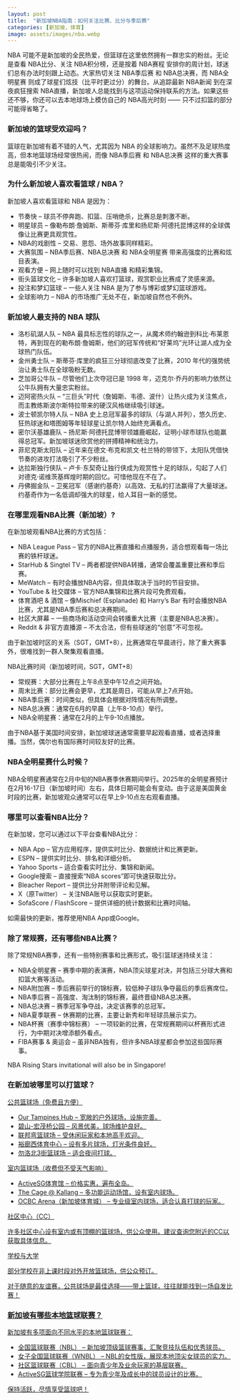 ```yaml
---
layout: post
title:  "新加坡NBA指南：如何关注比赛、比分与季后赛"
categories: [新加坡，体育]
image: assets/images/nba.webp
---
```


NBA 可能不是新加坡的全民热爱，但篮球在这里依然拥有一群忠实的粉丝。无论是查看 NBA比分、关注 NBA积分榜，还是按着 NBA赛程 安排你的周计划，球迷们总有办法时刻跟上动态。大家热切关注 NBA季后赛 和 NBA总决赛，而 NBA全明星赛 则成了球星们炫技（比平时更过分）的舞台。从追踪最新 NBA新闻 到在深夜疯狂搜索 NBA直播，新加坡人总能找到与这项运动保持联系的方法。如果这些还不够，你还可以去本地球场上模仿自己的 NBA高光时刻 —— 只不过扣篮的部分可能得省略了。

### 新加坡的篮球受欢迎吗？

篮球在新加坡有着不错的人气，尤其因为 NBA 的全球影响力。虽然不及足球热度高，但本地篮球场经常很热闹，而像 NBA季后赛 和 NBA总决赛 这样的重大赛事总是能吸引不少关注。

### 为什么新加坡人喜欢看篮球 / NBA？

新加坡人喜欢看篮球和 NBA 是因为：
+ 节奏快 – 球员不停奔跑、扣篮、压哨绝杀，比赛总是刺激不断。
+ 明星球员 – 像勒布朗·詹姆斯、斯蒂芬·库里和扬尼斯·阿德托昆博这样的全球偶像让比赛更具观赏性。
+ NBA的戏剧性 – 交易、恩怨、场外故事同样精彩。
+ 大赛氛围 – NBA季后赛、NBA总决赛 和 NBA全明星赛 带来高强度的比赛和炫目表演。
+ 观看方便 – 网上随时可以找到 NBA直播 和精彩集锦。
+ 街头篮球文化 – 许多新加坡人喜欢打篮球，观赏职业比赛成了灵感来源。
+ 投注和梦幻篮球 – 一些人关注 NBA 是为了参与博彩或梦幻篮球游戏。
+ 全球影响力 – NBA 的市场推广无处不在，新加坡自然也不例外。

### 新加坡人最支持的 NBA 球队

+ 洛杉矶湖人队 – NBA 最具标志性的球队之一，从魔术师约翰逊到科比·布莱恩特，再到现在的勒布朗·詹姆斯，他们的冠军传统和“好莱坞”光环让湖人成为全球热门队伍。
+ 金州勇士队 – 斯蒂芬·库里的疯狂三分球彻底改变了比赛，2010 年代的强势统治让勇士队在全球吸粉无数。
+ 芝加哥公牛队 – 尽管他们上次夺冠已是 1998 年，迈克尔·乔丹的影响力依然让公牛队拥有大量忠实粉丝。
+ 迈阿密热火队 – “三巨头”时代（詹姆斯、韦德、波什）让热火成为关注焦点，而主教练斯波尔斯特拉带来的硬汉风格继续吸引球迷。
+ 波士顿凯尔特人队 – NBA 史上总冠军最多的球队（与湖人并列），悠久历史、狂热球迷和塔图姆等年轻球星让凯尔特人始终充满看点。
+ 密尔沃基雄鹿队 – 扬尼斯·阿德托昆博带领雄鹿崛起，证明小球市球队也能赢得总冠军。新加坡球迷欣赏他的拼搏精神和统治力。
+ 菲尼克斯太阳队 – 近年来在德文·布克和凯文·杜兰特的带领下，太阳队凭借快节奏的进攻打法吸引了不少粉丝。
+ 达拉斯独行侠队 – 卢卡·东契奇让独行侠成为观赏性十足的球队，勾起了人们对德克·诺维茨基辉煌时期的回忆。可惜他现在不在了。
+ 丹佛掘金队 – 卫冕冠军（感谢约基奇）以高效、无私的打法赢得了大量球迷。约基奇作为一名低调却强大的球星，给人耳目一新的感觉。

### 在哪里观看NBA比赛（新加坡）?

在新加坡观看NBA比赛的方式包括：

+ NBA League Pass – 官方的NBA比赛直播和点播服务，适合想观看每一场比赛的铁杆球迷。
+ StarHub & Singtel TV – 两者都提供NBA转播，通常会覆盖重要比赛和季后赛。
+ MeWatch – 有时会播放NBA内容，但具体取决于当时的节目安排。
+ YouTube & 社交媒体 – 官方NBA集锦和比赛片段可免费观看。
+ 体育酒吧 & 酒馆 – 像Mischief (Esplanade) 和 Harry’s Bar 有时会播放NBA比赛，尤其是NBA季后赛和总决赛期间。
+ 社区大屏幕 – 一些商场和活动空间会转播重大比赛（主要是NBA总决赛）。
+ Reddit & 非官方直播源 – 不太合法，但有些球迷的“创意”不可忽视。

由于新加坡时区的关系（SGT，GMT+8），比赛通常在早晨进行，除了重大赛事外，很难找到一群人聚集观看直播。

NBA比赛时间（新加坡时间，SGT，GMT+8）
+ 常规赛：大部分比赛在上午8点至中午12点之间开始。
+ 周末比赛：部分比赛会更早，尤其是周日，可能从早上7点开始。
+ NBA季后赛：时间类似，但具体会根据对阵情况有所调整。
+ NBA总决赛：通常在6月的早晨（上午8-10点）举行。
+ NBA全明星赛：通常在2月的上午9-10点播放。

由于NBA基于美国时间安排，新加坡球迷通常需要早起观看直播，或者选择重播。当然，偶尔也有国际赛时间较友好的比赛。

### NBA全明星赛什么时候？

NBA全明星赛通常在2月中旬的NBA赛季休赛期间举行。2025年的全明星赛预计在2月16-17日（新加坡时间）左右，具体日期可能会有变动。由于这是美国黄金时段的比赛，新加坡观众通常可以在早上9-10点左右观看直播。

### 哪里可以查看NBA比分？

在新加坡，您可以通过以下平台查看NBA比分：
+ NBA App – 官方应用程序，提供实时比分、数据统计和比赛更新。
+ ESPN – 提供实时比分、排名和详细分析。
+ Yahoo Sports – 适合查看实时比分、集锦和新闻。
+ Google搜索 – 直接搜索“NBA scores”即可快速获取比分。
+ Bleacher Report – 提供比分并附带评论和见解。
+ X（原Twitter） – 关注NBA账号以获取实时更新。
+ SofaScore / FlashScore – 提供详细的统计数据和比赛时间轴。

如需最快的更新，推荐使用NBA App或Google。

### 除了常规赛，还有哪些NBA比赛？

除了常规NBA赛季，还有一些特别赛事和比赛形式，吸引篮球迷持续关注：

+ NBA全明星赛 – 赛季中期的表演赛，NBA顶尖球星对决，并包括三分球大赛和扣篮大赛等活动。
+ NBA附加赛 – 季后赛前举行的锦标赛，较低种子球队争夺最后的季后赛席位。
+ NBA季后赛 – 高强度、淘汰制的锦标赛，最终晋级NBA总决赛。
+ NBA总决赛 – 赛季冠军争夺战，决定该赛季的总冠军。
+ NBA夏季联赛 – 休赛期的比赛，主要让新秀和年轻球员展示实力。
+ NBA杯赛（赛季中锦标赛） – 一项较新的比赛，在常规赛期间以杯赛形式进行，为中期对决增添额外看点。
+ FIBA赛事 & 奥运会 – 虽非NBA独有，但许多NBA球星都会参加这些国际赛事。

NBA Rising Stars invitational will also be in Singapore!

### 在新加坡哪里可以打篮球？

<u>公共篮球场（免费且方便）<u>

+ Our Tampines Hub – 宽敞的[户外球场](https://fromhktosg.github.io/zh/sports-singapore/)，设施完善。
+ 碧山-宏茂桥公园 – 风景优美，球场维护良好。
+ 联邦弯篮球场 – 受休闲玩家和本地高手欢迎。
+ 裕廊西体育中心 – 设有多片球场，灯光条件良好。
+ 勿洛北3街篮球场 – 适合夜间打球。

<u>室内篮球场（收费但不受天气影响）<u>

+ ActiveSG体育馆 – 价格实惠，遍布全岛。
+ The Cage @ Kallang – 多功能运动场馆，设有室内球场。
+ OCBC Arena（新加坡体育城） – 专业级室内球场，适合认真打球的玩家。

<u>社区中心（CC）<u>

许多社区中心设有室内或有顶棚的篮球场，供公众使用。建议查询您附近的CC以获取具体信息。

<u>学校与大学<u>

部分学校在非上课时段对外开放篮球场，供公众预订。

对于随意的友谊赛，公共球场是最佳选择——带上篮球，往往就能找到一场自发比赛！

### 新加坡有哪些本地篮球联赛？

新加坡有多项面向不同水平的本地篮球联赛：

+ 全国篮球联赛（NBL） – 新加坡顶级篮球赛事，汇聚竞技队伍和优秀球员。
+ 女子全国篮球联赛（WNBL） – NBL的女性版，展现本地顶尖女球员的实力。
+ 社区篮球联赛（CBL） – 面向青少年及业余玩家的基层联赛。
+ ActiveSG篮球学院联赛 – 专为青少年及成长中的球员设计的比赛。

保持活跃，尽情享受篮球吧！